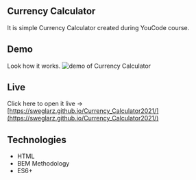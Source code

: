 ## Currency Calculator
It is simple Currency Calculator created during YouCode course.
## Demo
Look how it works.
![demo of Currency Calculator](https://github.com/sweglarz/Currency_Calculator2021/blob/main/images/calculator.gif?raw=true)
## Live
Click here to open it live -> [https://sweglarz.github.io/Currency_Calculator2021/](https://sweglarz.github.io/Currency_Calculator2021/)
## Technologies 

 - HTML
 - BEM Methodology
 - ES6+
